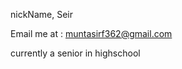 nickName, Seir

Email me at : muntasirf362@gmail.com

currently a senior in highschool

<!---
MunFahim/MunFahim is a ✨ special ✨ repository because its `README.md` (this file) appears on your GitHub profile.
You can click the Preview link to take a look at your changes.
--->
